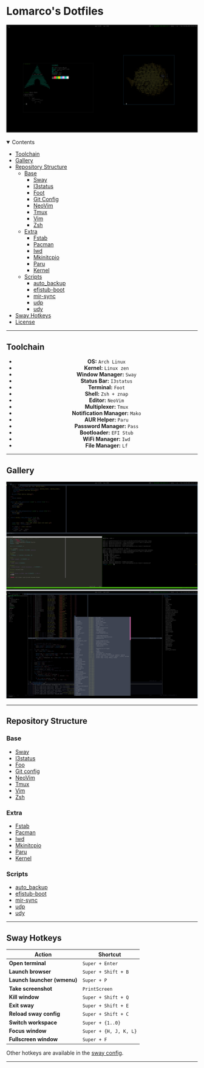 # Lomarco's Dotfiles

<p align="center">
  <img src="docs/1.png" alt="Lomarco's Dotfiles preview" width="600" />
</p>

<details open>
  <summary>Contents</summary>

- [Toolchain](#toolchain)
- [Gallery](#gallery)
- [Repository Structure](#repository-structure)
  - [Base](#base)
    - [Sway](#sway)
    - [I3status](#i3status)
    - [Foot](#foot)
    - [Git Config](#git-config)
    - [NeoVim](#neovim)
    - [Tmux](#tmux)
    - [Vim](#vim)
    - [Zsh](#zsh)
  - [Extra](#extra)
    - [Fstab](#fstab)
    - [Pacman](#pacman)
    - [Iwd](#iwd)
    - [Mkinitcpio](#mkinitcpio)
    - [Paru](#paru)
    - [Kernel](#kernel)
  - [Scripts](#scripts)
    - [auto_backup](#auto_backup)
    - [efistub-boot](#efistub-boot)
    - [mir-sync](#mir-sync)
    - [udp](#udp)
    - [udy](#udy)
- [Sway Hotkeys](#sway-hotkeys)
- [License](#license)

</details>

---

## Toolchain

<div align="center">

- **OS:** `Arch Linux`  
- **Kernel:** `Linux zen`  
- **Window Manager:** `Sway`  
- **Status Bar:** `I3status`  
- **Terminal:** `Foot`  
- **Shell:** `Zsh + znap`  
- **Editor:** `NeoVim`  
- **Multiplexer:** `Tmux`  
- **Notification Manager:** `Mako`  
- **AUR Helper:** `Paru`  
- **Password Manager:** `Pass`  
- **Bootloader:** `EFI Stub`  
- **WiFi Manager:** `Iwd`  
- **File Manager:** `Lf`

</div>

---

## Gallery

<p align="center">
  <img src="docs/2.png" alt="Gallery image 1" width="600" />
  <br />
  <img src="docs/3.png" alt="Gallery image 2" width="600" />
</p>

---

## Repository Structure

### Base

- [Sway](base/config)  
- [I3status](base/config_i3status)  
- [Foo](base/foot.ini)  
- [Git config](base/gitconfig)  
- [NeoVim](base/init.lua)  
- [Tmux](base/tmux.conf)  
- [Vim](base/vimrc)  
- [Zsh](base/zshrc)  

### Extra

- [Fstab](extra/fstab)  
- [Pacman](extra/pacman.conf)  
- [Iwd](extra/main.conf)  
- [Mkinitcpio](extra/mkinitcpio.conf)  
- [Paru](extra/paru.conf)  
- [Kernel](extra/kernel_config)  

### Scripts

- [auto_backup](scr/auto_backup)  
- [efistub-boot](scr/efistub-boot)  
- [mir-sync](scr/mir-sync)  
- [udp](scr/udp)  
- [udy](scr/udy)  

---

## Sway Hotkeys

| Action                    | Shortcut             |
|---------------------------|---------------------|
| **Open terminal**         | `Super + Enter`     |
| **Launch browser**        | `Super + Shift + B` |
| **Launch launcher (wmenu)** | `Super + P`         |
| **Take screenshot**       | `PrintScreen`       |
| **Kill window**           | `Super + Shift + Q` |
| **Exit sway**             | `Super + Shift + E` |
| **Reload sway config**    | `Super + Shift + C` |
| **Switch workspace**      | `Super + {1..0}`    |
| **Focus window**          | `Super + {H, J, K, L}` |
| **Fullscreen window**     | `Super + F`         |

Other hotkeys are available in the [sway config](config_files/config).

---
